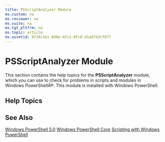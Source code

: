 ```yaml
---
title: PSScriptAnalyzer Module
ms.custom: na
ms.reviewer: na
ms.suite: na
ms.tgt_pltfrm: na
ms.topic: article
ms.assetid: 8734c1e1-898e-4fc1-8fc0-d1ad7d3cf077
---
```

# PSScriptAnalyzer Module
This section contains the help topics for the **PSScriptAnalyzer** module, which you can use to check for problems in scripts and modules in Windows PowerShellÂ®. This module is installed with Windows PowerShell.

## Help Topics

## See Also
[Windows PowerShell 5.0](Windows-PowerShell-5.0.md)
[Windows PowerShell Core](https://technet.microsoft.com/en-us/library/4b75f1e4-f327-48f3-92ab-bf5435094d41)
[Scripting with Windows PowerShell](../../getting-started/fundamental/Scripting-with-Windows-PowerShell.md)

